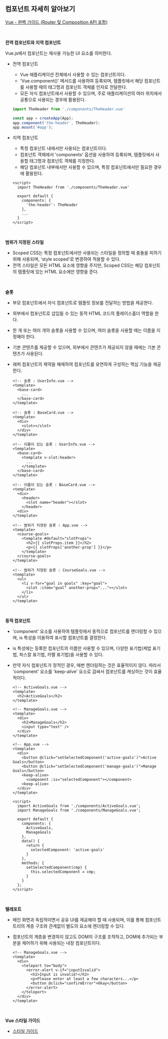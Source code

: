 ## 컴포넌트 자세히 알아보기

[Vue - 완벽 가이드 (Router 및 Composition API 포함)](https://www.udemy.com/course/vue-router-composition-api/?couponCode=ST12MT030524)

<br/>

**전역 컴포넌트와 지역 컴포넌트**

Vue.js에서 컴포넌트는 재사용 가능한 UI 요소를 의미한다.

- 전역 컴포넌트
  - Vue 애플리케이션 전체에서 사용할 수 있는 컴포넌트이다.
  - 'Vue.component()' 메서드를 사용하여 등록되며, 템플릿에서 해당 컴포넌트를 사용할 때의 태그명과 컴포넌트 객체를 인자로 전달한다.
  - 모든 자식 컴포넌트에서 사용할 수 있으며, 주로 애플리케이션의 여러 위치에서 공통으로 사용되는 경우에 활용된다.

  ```javascript
  import TheHeader from './components/TheHeader.vue'

  const app = createApp(App);
  app.component('the-header', TheHeader);
  app.mount('#app');
  ```
 
- 지역 컴포넌트
  - 특정 컴포넌트 내에서만 사용되는 컴포넌트이다.
  - 컴포넌트 객체에서 'components' 옵션을 사용하여 등록되며, 템플릿에서 사용할 태그명과 컴포넌트 객체를 지정한다.
  - 해당 컴포넌트 내부에서만 사용할 수 있으며, 특정 컴포넌트에서만 필요한 경우에 활용된다.

  ```vue
  <script>
    import TheHeader from './components/TheHeader.vue'
    
    export default {
      components: {
        'the-header': TheHeader
      },
      ...
    }
  </script>
  ```

<br/>

**범위가 지정된 스타일**

- Scoped CSS는 특정 컴포넌트에서만 사용되는 스타일을 정의할 때 충돌을 피하기 위해 사용되며, 'style scoped'로 변경하여 적용할 수 있다.
- 전역 스타일은 모든 HTML 요소에 영향을 주지만, Scoped CSS는 해당 컴포넌트의 템플릿에 있는 HTML 요소에만 영향을 준다.

<br/>

**슬롯**

- 부모 컴포넌트에서 자식 컴포넌트로 템플릿 정보를 전달하는 방법을 제공한다.
- 외부에서 컴포넌트로 삽입될 수 있는 동적 HTML 코드의 플레이스홀더 역할을 한다.
- 한 개 또는 여러 개의 슬롯을 사용할 수 있으며, 여러 슬롯을 사용할 때는 이름을 지정해야 한다.
- 기본 콘텐츠를 제공할 수 있으며, 외부에서 콘텐츠가 제공되지 않을 때에는 기본 콘텐츠가 사용된다.
- 래퍼 컴포넌트의 제약을 해제하여 컴포넌트를 유연하게 구성하는 핵심 기능을 제공한다.

  ```vue
  <!-- 슬롯 : UserInfo.vue --> 
  <template>
    <base-card>
      ...
    </base-card>
  </template>
  ```

  ```vue
  <!-- 슬롯 : BaseCard.vue -->
  <template>
    <div>
      <slot></slot>
    </div>
  </template>
  ```

  ```vue
  <!-- 이름이 있는 슬롯 : UserInfo.vue --> 
  <template>
    <base-card>
      <template v-slot:header>
        ...
      </template>
    </base-card>
  </template>
  ```

  ```vue
  <!-- 이름이 있는 슬롯 : BaseCard.vue -->
  <template>
    <div>
      <header>
        <slot name="header"></slot>
      </header>
    <div>
  </template>
  ```

  ```vue
  <!-- 범위가 지정된 슬롯 : App.vue --> 
  <template>
    <course-goals>
      <template #default="slotProps">
        <h2>{{ slotProps.item }}</h2>
        <p>{{ slotProps['another-prop'] }}</p>
      </template>
    </course-goals>
  </template>
  ```

  ```vue
  <!-- 범위가 지정된 슬롯 : CourseGoals.vue -->
  <template>
    <ul>
      <li v-for="goal in goals" :key="goal">
        <slot :item="goal" another-prop="..."></slot>
      </li>
    </ul>
  </template>
  ```

<br/>

**동적 컴포넌트**

- 'component' 요소를 사용하여 템플릿에서 동적으로 컴포넌트를 렌더링할 수 있으며, is 특성을 이용하여 표시할 컴포넌트를 결정한다.
- is 특성에는 등록한 컴포넌트의 이름만 사용할 수 있으며, 다양한 표기법(케밥 표기법, 파스칼 표기법, 카멜 표기법)을 사용할 수 있다.
- 만약 자식 컴포넌트가 정적인 경우, 매번 렌더링하는 것은 효율적이지 않다.
  따라서 'component' 요소를 'keep-alive' 요소로 감싸서 컴포넌트를 캐싱하는 것이 효율적이다.

  ```vue
  <!-- ActiveGoals.vue -->
  <template>
    <h2>ActiveGoals</h2>
  </template>
  ```

  ```vue
  <!-- ManageGoals.vue -->
  <template>
    <div>
      <h2>ManageGoals</h2>
      <input type="text" />
    </div>
  </template>
  ```

  ```vue
  <!-- App.vue -->
  <template>
    <div>
      <button @click="setSelectedComponent('active-goals')">Active Goals</button>
      <button @click="setSelectedComponent('manage-goals')">Manage Goals</button>
      <keep-alive>
        <component :is="selectedComponent"></component>
      <keep-alive>
    </div>
  </template>

  <script>
    import ActiveGoals from './components/ActiveGoals.vue';
    import ManageGoals from './components/ManageGoals.vue';

    export default {
      components: {
        ActiveGoals,
        ManageGoals
      },
      data() {
        return {
          selectedComponent: 'active-goals'
        }
      },
      methods: {
        setSelectedComponent(cmp) {
          this.selectedComponent = cmp;
        }
      }
    };
  </script>
  ```

<br/>

**텔레포트**

- 메인 화면과 독립적이면서 공유 UI를 제공해야 할 때 사용되며, 이를 통해 컴포넌트 트리의 계층 구조와 관계없이 별도의 요소에 렌더링할 수 있다.
- 컴포넌트의 계층을 변경하지 않고도 DOM의 구조를 조작하고, DOM에 추가되는 부분을 제어하기 위해 사용되는 내장 컴포넌트이다.

  ```vue
  <!-- ManageGoals.vue -->
  <template>
    <div>
      <teleport to="body">
        <error-alert v-if="inputIsvalid">
          <h2>Input is invalid!</h2>
          <p>Please enter at least a few characters...</p>
          <button @click="confirmError">Okay</button>
        </error-alert>
      </teleport>
    </div>
  </template>
  ```

<br/>

**Vue 스타일 가이드**

- [스타일 가이드](https://vuejs.org/style-guide/)